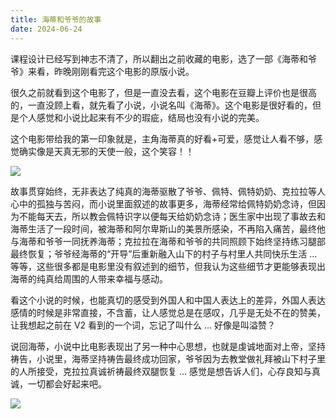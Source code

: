 ```yaml
---
title: 海蒂和爷爷的故事
date: 2024-06-24
---
```


课程设计已经写到神志不清了，所以翻出之前收藏的电影，选了一部《海蒂和爷爷》来看，昨晚刚刚看完这个电影的原版小说。

<!--more-->

很久之前就看到这个电影了，但是一直没去看，这个电影在豆瓣上评价也是很高的，一直没顾上看，就先看了小说，小说名叫《海蒂》。这个电影是很好看的，但是个人感觉和小说比起来有不少的瑕疵，结局也没有小说的完美。

这个电影带给我的第一印象就是，主角海蒂真的好看+可爱，感觉让人看不够，感觉确实像是天真无邪的天使一般，这个笑容！！

![](/i/20240624154865.jpg)

故事贯穿始终，无非表达了纯真的海蒂驱散了爷爷、佩特、佩特奶奶、克拉拉等人心中的孤独与苦闷，而小说里面叙述的故事更多，海蒂经常给佩特奶奶念诗，但因为不能每天去，所以教会佩特识字以便每天给奶奶念诗；医生家中出现了事故去和海蒂生活了一段时间，被海蒂和阿尔卑斯山的美景所感染，不再陷入痛苦，最终他与海蒂和爷爷一同抚养海蒂；克拉拉在海蒂和爷爷的共同照顾下始终坚持练习腿部最终恢复；爷爷经海蒂的“开导”后重新融入山下的村子与村里人共同快乐生活 ... 等等，这些很多都是电影里没有叙述到的细节，但我认为这些细节才更能够表现出海蒂的纯真给周围的人带来幸福与感动。

看这个小说的时候，也能真切的感受到外国人和中国人表达上的差异，外国人表达感情的时候是非常直接，不含蓄，让人感觉总是在感叹，几乎是无处不在的赞美，让我想起之前在 V2 看到的一个词，忘记了叫什么 ... 好像是叫溢赞？

说回海蒂，小说中比电影表现出了另一种中心思想，也就是虔诚地面对上帝，坚持祷告，小说里，海蒂坚持祷告最终成功回家，爷爷因为去教堂做礼拜被山下村子里的人所接受，克拉拉真诚祈祷最终双腿恢复 ... 感觉是想告诉人们，心存良知与真诚，一切都会好起来吧。

![](/i/20240624160432.jpg)